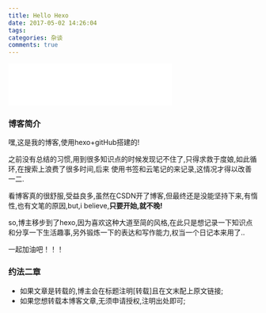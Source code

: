 ```yaml
---
title: Hello Hexo
date: 2017-05-02 14:26:04
tags:
categories: 杂谈
comments: true
---
```

<iframe frameborder="no" border="0" marginwidth="0" marginheight="0" width=330 height=86 src="//music.163.com/outchain/player?type=2&id=355992&auto=1&height=66"></iframe>

### 博客简介  

嘿,这是我的博客,使用hexo+gitHub搭建的!
  
之前没有总结的习惯,用到很多知识点的时候发现记不住了,只得求救于度娘,如此循环,在搜索上浪费了很多时间,后来
使用书签和云笔记的来记录,这情况才得以改善一二. 
 
看博客真的很舒服,受益良多,虽然在CSDN开了博客,但最终还是没能坚持下来,有惰性,也有文笔的原因,but,i believe,**只要开始,就不晚!**    

so,博主移步到了hexo,因为喜欢这种大道至简的风格,在此只是想记录一下知识点和分享一下生活趣事,另外锻炼一下的表达和写作能力,权当一个日记本来用了..  

一起加油吧！！！
  
### 约法二章
- 如果文章是转载的,博主会在标题注明[转载]且在文末配上原文链接;
- 如果您想转载本博客文章,无须申请授权,注明出处即可;



